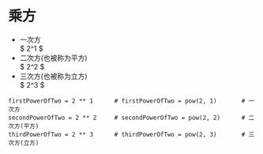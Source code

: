 # 乘方
- 一次方  
  $ 2^1 $
- 二次方(也被称为平方)  
  $ 2^2 $
- 三次方(也被称为立方)  
  $ 2^3 $    

```python3
firstPowerOfTwo = 2 ** 1      # firstPowerOfTwo = pow(2, 1)       # 一次方
secondPowerOfTwo = 2 ** 2     # secondPowerOfTwo = pow(2, 2)      # 二次方(平方)
thirdPowerOfTwo = 2 ** 3      # thirdPowerOfTwo = pow(2, 3)       # 三次方(立方)
```